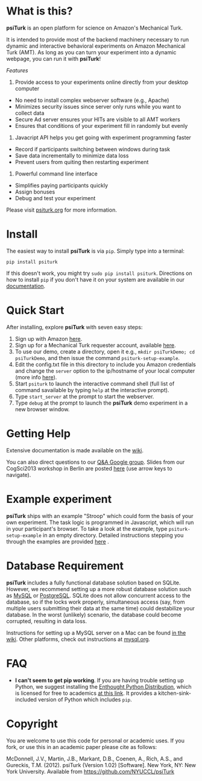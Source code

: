 What is this?
============

**psiTurk** is an open platform for science on Amazon's Mechanical Turk. 

It is intended to provide most of the backend machinery necessary to run dynamic
and interactive behavioral experiments on Amazon Mechanical Turk (AMT). As long 
as you can turn your experiment into a dynamic webpage, you can run it with 
**psiTurk**!

*Features*

1. Provide access to your experiments online directly from your desktop computer
  - No need to install complex webserver software (e.g., Apache)
  - Minimizes security issues since server only runs while you want to collect data
  - Secure Ad server ensures your HITs are visible to all AMT workers
  - Ensures that conditions of your experiment fill in randomly but evenly
1. Javacript API helps you get going with experiment programming faster
  - Record if participants switching between windows during task
  - Save data incrementally to minimize data loss
  - Prevent users from quiting then restarting experiment
1. Powerful command line interface
  - Simplifies paying participants quickly
  - Assign bonuses
  - Debug and test your experiment

Please visit [psiturk.org](https://psiturk.org) for more information.

Install
=======

The easiest way to install **psiTurk** is via `pip`.
Simply type into a terminal:

    pip install psiturk 

If this doesn't work, you might try `sudo pip install psiturk`.  Directions
on how to install `pip` if you don't have it on your system are available in 
our [documentation](https://github.com/NYUCCL/psiTurk/wiki/Getting-psiTurk-installed-on-your-computer#installation-steps).


Quick Start
===========

After installing, explore **psiTurk** with seven easy steps:

  1. Sign up with Amazon [here](http://aws.amazon.com/).
  2. Sign up for a Mechanical Turk requester account, available [here](https://requester.mturk.com/).
  3. To use our demo, create a directory, open it e.g., `mkdir psiTurkDemo; cd psiTurkDemo`, and then issue the command `psiturk-setup-example`.
  4. Edit the config.txt file in this directory to include you Amazon credentials and change the `server` option to the ip/hostname of your local computer (more info [here](https://github.com/NYUCCL/psiTurk/wiki/Config.txt)).
  5. Start `psiturk` to launch the interactive command shell (full list of command savailable by typing `help` at the interactive prompt).
  6. Type `start_server` at the prompt to start the webserver.
  7. Type `debug` at the prompt to launch the **psiTurk** demo experiment in a new browser window.


Getting Help
============

Extensive documentation is made available on the [wiki](https://github.com/NYUCCL/psiTurk/wiki/).

You can also direct questions to our [Q&A Google group](https://groups.google.com/d/forum/psiturk).
Slides from our CogSci2013 workshop in Berlin are posted [here](http://gureckislab.org/cogsci_workshop/)
(use arrow keys to navigate).  


Example experiment
=================

**psiTurk** ships with an example "Stroop" which could form the basis of your
own experiment. The task logic is programmed in Javascript, which will run in
your participant's browser. To take a look at the example, type 
`psiturk-setup-example` in an empty directory.  Detailed instructions
stepping you through the examples are provided [here](https://github.com/NYUCCL/psiTurk/wiki/Getting-up-and-running-with-the-basic-Stroop-task)
.

Database Requirement
====================

**psiTurk** includes a fully functional database solution based on
SQLite.  However, we recommend setting up a more robust database solution such as
[MySQL](http://www.mysql.org) or [PostgreSQL](http://www.postgresql.org).
SQLite does not allow concurrent access to the database, so if the locks work
properly, simultaneous access (say, from multiple users submitting their data
at the same time) could destabilize your database. In the worst (unlikely)
scenario, the database could become corrupted, resulting in data loss.

Instructions for setting up a MySQL server on a Mac can be found 
[in the wiki](https://github.com/NYUCCL/psiTurk/wiki/Macintosh-Configuration).
Other platforms, check out instructions at
[mysql.org](http://dev.mysql.com/doc/refman/5.5/en//installing.html).

FAQ
===

 * **I can't seem to get pip working**.  If you are having trouble setting up
   Python, we suggest installing the [Enthought Python
   Distribution](https://www.enthought.com/products/epd/), which is licensed
   for free to academics [at this
   link](https://www.enthought.com/products/canopy/academic/). It provides a
   kitchen-sink-included version of Python which includes `pip`.

Copyright
=========
You are welcome to use this code for personal or academic uses. If you fork,
or use this in an academic paper please cite as follows:

McDonnell, J.V., Martin, J.B., Markant, D.B., Coenen, A., Rich, A.S., and Gureckis, T.M. 
(2012). psiTurk (Version 1.02) [Software]. New York, NY: New York University. 
Available from https://github.com/NYUCCL/psiTurk



